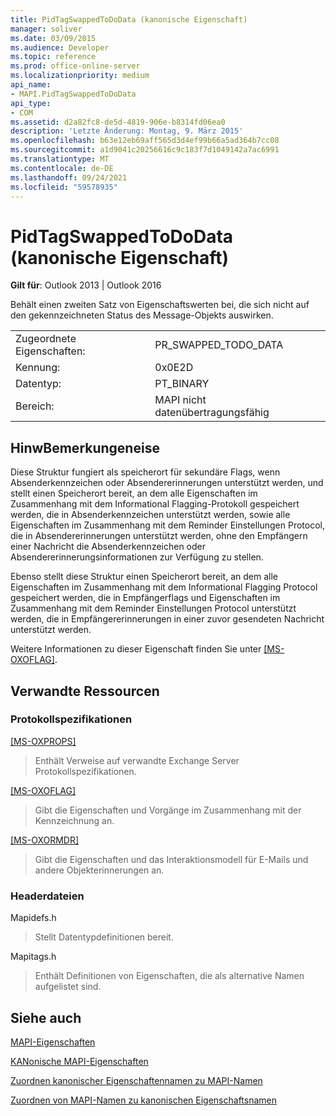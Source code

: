 ```yaml
---
title: PidTagSwappedToDoData (kanonische Eigenschaft)
manager: soliver
ms.date: 03/09/2015
ms.audience: Developer
ms.topic: reference
ms.prod: office-online-server
ms.localizationpriority: medium
api_name:
- MAPI.PidTagSwappedToDoData
api_type:
- COM
ms.assetid: d2a82fc8-de5d-4819-906e-b8314fd06ea0
description: 'Letzte Änderung: Montag, 9. März 2015'
ms.openlocfilehash: b63e12eb69aff565d3d4ef99b66a5ad364b7cc08
ms.sourcegitcommit: a1d9041c20256616c9c183f7d1049142a7ac6991
ms.translationtype: MT
ms.contentlocale: de-DE
ms.lasthandoff: 09/24/2021
ms.locfileid: "59578935"
---
```

# <a name="pidtagswappedtododata-canonical-property"></a>PidTagSwappedToDoData (kanonische Eigenschaft)

  
  
**Gilt für**: Outlook 2013 | Outlook 2016 
  
Behält einen zweiten Satz von Eigenschaftswerten bei, die sich nicht auf den gekennzeichneten Status des Message-Objekts auswirken.
  
|||
|:-----|:-----|
|Zugeordnete Eigenschaften:  <br/> |PR_SWAPPED_TODO_DATA  <br/> |
|Kennung:  <br/> |0x0E2D  <br/> |
|Datentyp:  <br/> |PT_BINARY  <br/> |
|Bereich:  <br/> |MAPI nicht datenübertragungsfähig  <br/> |
   
## <a name="remarks"></a>HinwBemerkungeneise

Diese Struktur fungiert als speicherort für sekundäre Flags, wenn Absenderkennzeichen oder Absendererinnerungen unterstützt werden, und stellt einen Speicherort bereit, an dem alle Eigenschaften im Zusammenhang mit dem Informational Flagging-Protokoll gespeichert werden, die in Absenderkennzeichen unterstützt werden, sowie alle Eigenschaften im Zusammenhang mit dem Reminder Einstellungen Protocol, die in Absendererinnerungen unterstützt werden, ohne den Empfängern einer Nachricht die Absenderkennzeichen oder Absendererinnerungsinformationen zur Verfügung zu stellen.
  
Ebenso stellt diese Struktur einen Speicherort bereit, an dem alle Eigenschaften im Zusammenhang mit dem Informational Flagging Protocol gespeichert werden, die in Empfängerflags und Eigenschaften im Zusammenhang mit dem Reminder Einstellungen Protocol unterstützt werden, die in Empfängererinnerungen in einer zuvor gesendeten Nachricht unterstützt werden.
  
Weitere Informationen zu dieser Eigenschaft finden Sie unter [[MS-OXOFLAG]](https://msdn.microsoft.com/library/f1e50be4-ed30-4c2a-b5cb-8ff3aaaf9b91%28Office.15%29.aspx).
  
## <a name="related-resources"></a>Verwandte Ressourcen

### <a name="protocol-specifications"></a>Protokollspezifikationen

[[MS-OXPROPS]](https://msdn.microsoft.com/library/f6ab1613-aefe-447d-a49c-18217230b148%28Office.15%29.aspx)
  
> Enthält Verweise auf verwandte Exchange Server Protokollspezifikationen.
    
[[MS-OXOFLAG]](https://msdn.microsoft.com/library/f1e50be4-ed30-4c2a-b5cb-8ff3aaaf9b91%28Office.15%29.aspx)
  
> Gibt die Eigenschaften und Vorgänge im Zusammenhang mit der Kennzeichnung an.
    
[[MS-OXORMDR]](https://msdn.microsoft.com/library/5454ebcc-e5d1-4da8-a598-d393b101caab%28Office.15%29.aspx)
  
> Gibt die Eigenschaften und das Interaktionsmodell für E-Mails und andere Objekterinnerungen an.
    
### <a name="header-files"></a>Headerdateien

Mapidefs.h
  
> Stellt Datentypdefinitionen bereit.
    
Mapitags.h
  
> Enthält Definitionen von Eigenschaften, die als alternative Namen aufgelistet sind.
    
## <a name="see-also"></a>Siehe auch



[MAPI-Eigenschaften](mapi-properties.md)
  
[KANonische MAPI-Eigenschaften](mapi-canonical-properties.md)
  
[Zuordnen kanonischer Eigenschaftennamen zu MAPI-Namen](mapping-canonical-property-names-to-mapi-names.md)
  
[Zuordnen von MAPI-Namen zu kanonischen Eigenschaftsnamen](mapping-mapi-names-to-canonical-property-names.md)

